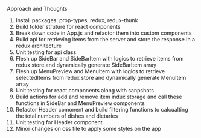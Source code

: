 Approach and Thoughts

1. Install packages: prop-types, redux, redux-thunk
2. Build folder struture for react components
3. Break down code in App.js and refactor them into custom components
4. Build api for retrieving items from the server and store the response in a redux architecture
5. Unit testing for api class
6. Flesh up SideBar and SideBarItem with logics to retrieve items from redux store and dynamically generate SideBarItem array
6. Flesh up MenuPreview and MenuItem with logics to retrieve selectedItems from redux store and dynamically generate MenuItem array
7. Unit testing for react components along with sanpshots
8. Build actions for add and remove item indux storage and call these functions in SideBar and MenuPreview components
9. Refactor Header comonent and build filtering functions to calcualting the total numbers of dishes and dietaries
10. Unit testing for Header component
11. Minor changes on css file to apply some styles on the app
